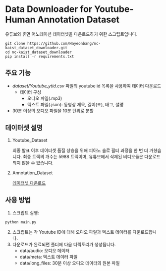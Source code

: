 # Data Downloader for Youtube-Human Annotation Dataset
유튜브와 휴먼 어노테이션 데이터셋을 다운로드하기 위한 스크립트입니다. 

```setup
git clone https://github.com/Hayeonbang/nc-kaist_dataset_downloader.git
cd nc-kaist_dataset_downloader
pip install -r requirements.txt
```

## 주요 기능
- *dataset/Youtube_ytid.csv* 파일의 youtube id 목록을 사용하여 데이터 다운로드
    - 데이터 구성
        - 오디오 파일(.mp3)
        - 텍스트 파일(.json): 동영상 제목, 길이(초), 태그, 설명 
- 30분 이상의 오디오 파일을 10분 단위로 분할


## 데이터셋 설명
1. Youtube_Dataset 

    최종 발표 이후 데이터셋 품질 상승을 위해 피아노 솔로 필터 과정을 한 번 더 거쳤습니다. 최종 트랙의 개수는 5988 트랙이며, 유튜브에서 삭제된 비디오들은 다운로드되지 않을 수 있습니다.

2. Annotation_Dataset
   
    [데이터셋 다운로드](http://www.blablabla) 

## 사용 방법
1. 스크립트 실행:
```setup
python main.py
```
2. 스크립트는 각 Youtube ID에 대해 오디오 파일과 텍스트 데이터를 다운로드합니다.
3. 다운로드가 완료되면 폴더에 다음 디렉토리가 생성됩니다.
    - data/audio: 오디오 데이터
    - data/meta: 텍스트 데이터 파일
    - data/long_files: 30분 이상 오디오 데이터의 원본 파일 

